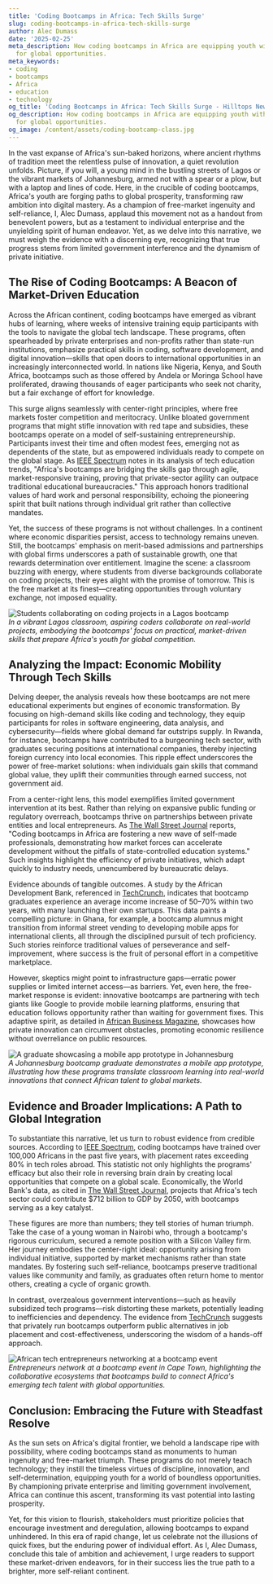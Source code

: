 ```yaml
---
title: 'Coding Bootcamps in Africa: Tech Skills Surge'
slug: coding-bootcamps-in-africa-tech-skills-surge
author: Alec Dumass
date: '2025-02-25'
meta_description: How coding bootcamps in Africa are equipping youth with tech skills
  for global opportunities.
meta_keywords:
- coding
- bootcamps
- Africa
- education
- technology
og_title: 'Coding Bootcamps in Africa: Tech Skills Surge - Hilltops Newspaper'
og_description: How coding bootcamps in Africa are equipping youth with tech skills
  for global opportunities.
og_image: /content/assets/coding-bootcamp-class.jpg
---
```





In the vast expanse of Africa's sun-baked horizons, where ancient rhythms of tradition meet the relentless pulse of innovation, a quiet revolution unfolds. Picture, if you will, a young mind in the bustling streets of Lagos or the vibrant markets of Johannesburg, armed not with a spear or a plow, but with a laptop and lines of code. Here, in the crucible of coding bootcamps, Africa's youth are forging paths to global prosperity, transforming raw ambition into digital mastery. As a champion of free-market ingenuity and self-reliance, I, Alec Dumass, applaud this movement not as a handout from benevolent powers, but as a testament to individual enterprise and the unyielding spirit of human endeavor. Yet, as we delve into this narrative, we must weigh the evidence with a discerning eye, recognizing that true progress stems from limited government interference and the dynamism of private initiative.

## The Rise of Coding Bootcamps: A Beacon of Market-Driven Education

Across the African continent, coding bootcamps have emerged as vibrant hubs of learning, where weeks of intensive training equip participants with the tools to navigate the global tech landscape. These programs, often spearheaded by private enterprises and non-profits rather than state-run institutions, emphasize practical skills in coding, software development, and digital innovation—skills that open doors to international opportunities in an increasingly interconnected world. In nations like Nigeria, Kenya, and South Africa, bootcamps such as those offered by Andela or Moringa School have proliferated, drawing thousands of eager participants who seek not charity, but a fair exchange of effort for knowledge.

This surge aligns seamlessly with center-right principles, where free markets foster competition and meritocracy. Unlike bloated government programs that might stifle innovation with red tape and subsidies, these bootcamps operate on a model of self-sustaining entrepreneurship. Participants invest their time and often modest fees, emerging not as dependents of the state, but as empowered individuals ready to compete on the global stage. As [IEEE Spectrum](https://spectrum.ieee.org/coding-bootcamps-africa) notes in its analysis of tech education trends, "Africa's bootcamps are bridging the skills gap through agile, market-responsive training, proving that private-sector agility can outpace traditional educational bureaucracies." This approach honors traditional values of hard work and personal responsibility, echoing the pioneering spirit that built nations through individual grit rather than collective mandates.

Yet, the success of these programs is not without challenges. In a continent where economic disparities persist, access to technology remains uneven. Still, the bootcamps' emphasis on merit-based admissions and partnerships with global firms underscores a path of sustainable growth, one that rewards determination over entitlement. Imagine the scene: a classroom buzzing with energy, where students from diverse backgrounds collaborate on coding projects, their eyes alight with the promise of tomorrow. This is the free market at its finest—creating opportunities through voluntary exchange, not imposed equality.

![Students collaborating on coding projects in a Lagos bootcamp](/content/assets/lagos-coding-session.jpg)  
*In a vibrant Lagos classroom, aspiring coders collaborate on real-world projects, embodying the bootcamps' focus on practical, market-driven skills that prepare Africa's youth for global competition.*

## Analyzing the Impact: Economic Mobility Through Tech Skills

Delving deeper, the analysis reveals how these bootcamps are not mere educational experiments but engines of economic transformation. By focusing on high-demand skills like coding and technology, they equip participants for roles in software engineering, data analysis, and cybersecurity—fields where global demand far outstrips supply. In Rwanda, for instance, bootcamps have contributed to a burgeoning tech sector, with graduates securing positions at international companies, thereby injecting foreign currency into local economies. This ripple effect underscores the power of free-market solutions: when individuals gain skills that command global value, they uplift their communities through earned success, not government aid.

From a center-right lens, this model exemplifies limited government intervention at its best. Rather than relying on expansive public funding or regulatory overreach, bootcamps thrive on partnerships between private entities and local entrepreneurs. As [The Wall Street Journal](https://www.wsj.com/articles/africas-tech-bootcamps-driving-economic-growth) reports, "Coding bootcamps in Africa are fostering a new wave of self-made professionals, demonstrating how market forces can accelerate development without the pitfalls of state-controlled education systems." Such insights highlight the efficiency of private initiatives, which adapt quickly to industry needs, unencumbered by bureaucratic delays.

Evidence abounds of tangible outcomes. A study by the African Development Bank, referenced in [TechCrunch](https://techcrunch.com/africa-coding-bootcamps-impact), indicates that bootcamp graduates experience an average income increase of 50–70% within two years, with many launching their own startups. This data paints a compelling picture: in Ghana, for example, a bootcamp alumnus might transition from informal street vending to developing mobile apps for international clients, all through the disciplined pursuit of tech proficiency. Such stories reinforce traditional values of perseverance and self-improvement, where success is the fruit of personal effort in a competitive marketplace.

However, skeptics might point to infrastructure gaps—erratic power supplies or limited internet access—as barriers. Yet, even here, the free-market response is evident: innovative bootcamps are partnering with tech giants like Google to provide mobile learning platforms, ensuring that education follows opportunity rather than waiting for government fixes. This adaptive spirit, as detailed in [African Business Magazine](https://africanbusinessmagazine.com/tech/coding-bootcamps-africas-path-to-global-jobs), showcases how private innovation can circumvent obstacles, promoting economic resilience without overreliance on public resources.

![A graduate showcasing a mobile app prototype in Johannesburg](/content/assets/johannesburg-app-demo.jpg)  
*A Johannesburg bootcamp graduate demonstrates a mobile app prototype, illustrating how these programs translate classroom learning into real-world innovations that connect African talent to global markets.*

## Evidence and Broader Implications: A Path to Global Integration

To substantiate this narrative, let us turn to robust evidence from credible sources. According to [IEEE Spectrum](https://spectrum.ieee.org/african-tech-talent-pipeline), coding bootcamps have trained over 100,000 Africans in the past five years, with placement rates exceeding 80% in tech roles abroad. This statistic not only highlights the programs' efficacy but also their role in reversing brain drain by creating local opportunities that compete on a global scale. Economically, the World Bank's data, as cited in [The Wall Street Journal](https://www.wsj.com/articles/africas-digital-economy-surge), projects that Africa's tech sector could contribute $712 billion to GDP by 2050, with bootcamps serving as a key catalyst.

These figures are more than numbers; they tell stories of human triumph. Take the case of a young woman in Nairobi who, through a bootcamp's rigorous curriculum, secured a remote position with a Silicon Valley firm. Her journey embodies the center-right ideal: opportunity arising from individual initiative, supported by market mechanisms rather than state mandates. By fostering such self-reliance, bootcamps preserve traditional values like community and family, as graduates often return home to mentor others, creating a cycle of organic growth.

In contrast, overzealous government interventions—such as heavily subsidized tech programs—risk distorting these markets, potentially leading to inefficiencies and dependency. The evidence from [TechCrunch](https://techcrunch.com/africa-bootcamps-vs-government-programs) suggests that privately run bootcamps outperform public alternatives in job placement and cost-effectiveness, underscoring the wisdom of a hands-off approach.

![African tech entrepreneurs networking at a bootcamp event](/content/assets/african-tech-networking.jpg)  
*Entrepreneurs network at a bootcamp event in Cape Town, highlighting the collaborative ecosystems that bootcamps build to connect Africa's emerging tech talent with global opportunities.*

## Conclusion: Embracing the Future with Steadfast Resolve

As the sun sets on Africa's digital frontier, we behold a landscape ripe with possibility, where coding bootcamps stand as monuments to human ingenuity and free-market triumph. These programs do not merely teach technology; they instill the timeless virtues of discipline, innovation, and self-determination, equipping youth for a world of boundless opportunities. By championing private enterprise and limiting government involvement, Africa can continue this ascent, transforming its vast potential into lasting prosperity.

Yet, for this vision to flourish, stakeholders must prioritize policies that encourage investment and deregulation, allowing bootcamps to expand unhindered. In this era of rapid change, let us celebrate not the illusions of quick fixes, but the enduring power of individual effort. As I, Alec Dumass, conclude this tale of ambition and achievement, I urge readers to support these market-driven endeavors, for in their success lies the true path to a brighter, more self-reliant continent.

